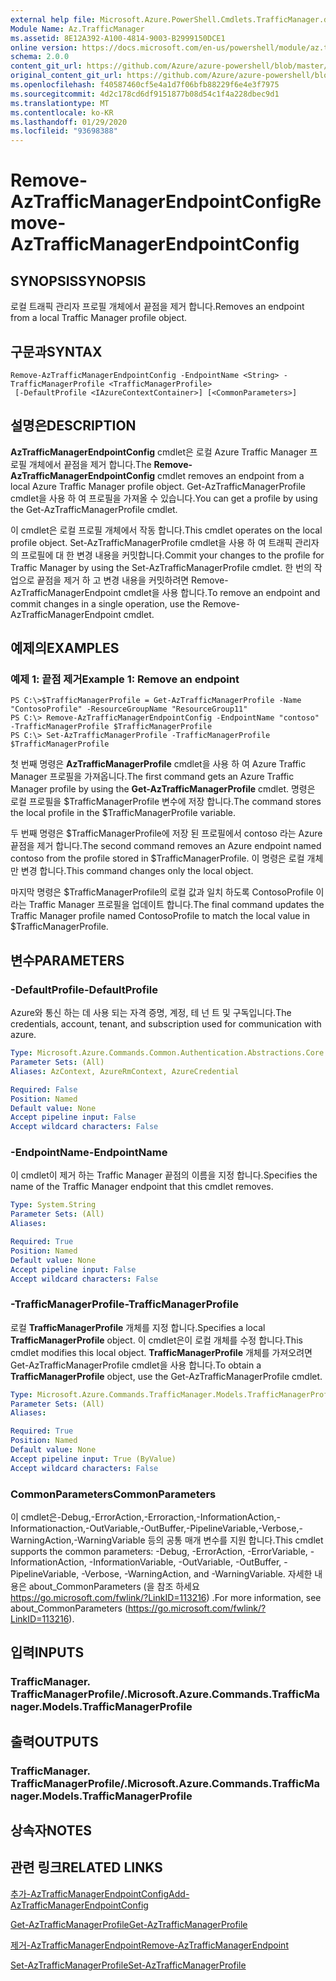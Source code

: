 ```yaml
---
external help file: Microsoft.Azure.PowerShell.Cmdlets.TrafficManager.dll-Help.xml
Module Name: Az.TrafficManager
ms.assetid: 8E12A392-A100-4814-9003-B2999150DCE1
online version: https://docs.microsoft.com/en-us/powershell/module/az.trafficmanager/remove-aztrafficmanagerendpointconfig
schema: 2.0.0
content_git_url: https://github.com/Azure/azure-powershell/blob/master/src/TrafficManager/TrafficManager/help/Remove-AzTrafficManagerEndpointConfig.md
original_content_git_url: https://github.com/Azure/azure-powershell/blob/master/src/TrafficManager/TrafficManager/help/Remove-AzTrafficManagerEndpointConfig.md
ms.openlocfilehash: f40587460cf5e4a1d7f06bfb88229f6e4e3f7975
ms.sourcegitcommit: 4d2c178cd6df9151877b08d54c1f4a228dbec9d1
ms.translationtype: MT
ms.contentlocale: ko-KR
ms.lasthandoff: 01/29/2020
ms.locfileid: "93698388"
---
```

# <span data-ttu-id="d2283-101">Remove-AzTrafficManagerEndpointConfig</span><span class="sxs-lookup"><span data-stu-id="d2283-101">Remove-AzTrafficManagerEndpointConfig</span></span>

## <span data-ttu-id="d2283-102">SYNOPSIS</span><span class="sxs-lookup"><span data-stu-id="d2283-102">SYNOPSIS</span></span>
<span data-ttu-id="d2283-103">로컬 트래픽 관리자 프로필 개체에서 끝점을 제거 합니다.</span><span class="sxs-lookup"><span data-stu-id="d2283-103">Removes an endpoint from a local Traffic Manager profile object.</span></span>

## <span data-ttu-id="d2283-104">구문과</span><span class="sxs-lookup"><span data-stu-id="d2283-104">SYNTAX</span></span>

```
Remove-AzTrafficManagerEndpointConfig -EndpointName <String> -TrafficManagerProfile <TrafficManagerProfile>
 [-DefaultProfile <IAzureContextContainer>] [<CommonParameters>]
```

## <span data-ttu-id="d2283-105">설명은</span><span class="sxs-lookup"><span data-stu-id="d2283-105">DESCRIPTION</span></span>
<span data-ttu-id="d2283-106">**AzTrafficManagerEndpointConfig** cmdlet은 로컬 Azure Traffic Manager 프로필 개체에서 끝점을 제거 합니다.</span><span class="sxs-lookup"><span data-stu-id="d2283-106">The **Remove-AzTrafficManagerEndpointConfig** cmdlet removes an endpoint from a local Azure Traffic Manager profile object.</span></span>
<span data-ttu-id="d2283-107">Get-AzTrafficManagerProfile cmdlet을 사용 하 여 프로필을 가져올 수 있습니다.</span><span class="sxs-lookup"><span data-stu-id="d2283-107">You can get a profile by using the Get-AzTrafficManagerProfile cmdlet.</span></span>

<span data-ttu-id="d2283-108">이 cmdlet은 로컬 프로필 개체에서 작동 합니다.</span><span class="sxs-lookup"><span data-stu-id="d2283-108">This cmdlet operates on the local profile object.</span></span>
<span data-ttu-id="d2283-109">Set-AzTrafficManagerProfile cmdlet을 사용 하 여 트래픽 관리자의 프로필에 대 한 변경 내용을 커밋합니다.</span><span class="sxs-lookup"><span data-stu-id="d2283-109">Commit your changes to the profile for Traffic Manager by using the Set-AzTrafficManagerProfile cmdlet.</span></span>
<span data-ttu-id="d2283-110">한 번의 작업으로 끝점을 제거 하 고 변경 내용을 커밋하려면 Remove-AzTrafficManagerEndpoint cmdlet을 사용 합니다.</span><span class="sxs-lookup"><span data-stu-id="d2283-110">To remove an endpoint and commit changes in a single operation, use the Remove-AzTrafficManagerEndpoint cmdlet.</span></span>

## <span data-ttu-id="d2283-111">예제의</span><span class="sxs-lookup"><span data-stu-id="d2283-111">EXAMPLES</span></span>

### <span data-ttu-id="d2283-112">예제 1: 끝점 제거</span><span class="sxs-lookup"><span data-stu-id="d2283-112">Example 1: Remove an endpoint</span></span>
```
PS C:\>$TrafficManagerProfile = Get-AzTrafficManagerProfile -Name "ContosoProfile" -ResourceGroupName "ResourceGroup11"
PS C:\> Remove-AzTrafficManagerEndpointConfig -EndpointName "contoso" -TrafficManagerProfile $TrafficManagerProfile 
PS C:\> Set-AzTrafficManagerProfile -TrafficManagerProfile $TrafficManagerProfile
```

<span data-ttu-id="d2283-113">첫 번째 명령은 **AzTrafficManagerProfile** cmdlet을 사용 하 여 Azure Traffic Manager 프로필을 가져옵니다.</span><span class="sxs-lookup"><span data-stu-id="d2283-113">The first command gets an Azure Traffic Manager profile by using the **Get-AzTrafficManagerProfile** cmdlet.</span></span>
<span data-ttu-id="d2283-114">명령은 로컬 프로필을 $TrafficManagerProfile 변수에 저장 합니다.</span><span class="sxs-lookup"><span data-stu-id="d2283-114">The command stores the local profile in the $TrafficManagerProfile variable.</span></span>

<span data-ttu-id="d2283-115">두 번째 명령은 $TrafficManagerProfile에 저장 된 프로필에서 contoso 라는 Azure 끝점을 제거 합니다.</span><span class="sxs-lookup"><span data-stu-id="d2283-115">The second command removes an Azure endpoint named contoso from the profile stored in $TrafficManagerProfile.</span></span>
<span data-ttu-id="d2283-116">이 명령은 로컬 개체만 변경 합니다.</span><span class="sxs-lookup"><span data-stu-id="d2283-116">This command changes only the local object.</span></span>

<span data-ttu-id="d2283-117">마지막 명령은 $TrafficManagerProfile의 로컬 값과 일치 하도록 ContosoProfile 이라는 Traffic Manager 프로필을 업데이트 합니다.</span><span class="sxs-lookup"><span data-stu-id="d2283-117">The final command updates the Traffic Manager profile named ContosoProfile to match the local value in $TrafficManagerProfile.</span></span>

## <span data-ttu-id="d2283-118">변수</span><span class="sxs-lookup"><span data-stu-id="d2283-118">PARAMETERS</span></span>

### <span data-ttu-id="d2283-119">-DefaultProfile</span><span class="sxs-lookup"><span data-stu-id="d2283-119">-DefaultProfile</span></span>
<span data-ttu-id="d2283-120">Azure와 통신 하는 데 사용 되는 자격 증명, 계정, 테 넌 트 및 구독입니다.</span><span class="sxs-lookup"><span data-stu-id="d2283-120">The credentials, account, tenant, and subscription used for communication with azure.</span></span>

```yaml
Type: Microsoft.Azure.Commands.Common.Authentication.Abstractions.Core.IAzureContextContainer
Parameter Sets: (All)
Aliases: AzContext, AzureRmContext, AzureCredential

Required: False
Position: Named
Default value: None
Accept pipeline input: False
Accept wildcard characters: False
```

### <span data-ttu-id="d2283-121">-EndpointName</span><span class="sxs-lookup"><span data-stu-id="d2283-121">-EndpointName</span></span>
<span data-ttu-id="d2283-122">이 cmdlet이 제거 하는 Traffic Manager 끝점의 이름을 지정 합니다.</span><span class="sxs-lookup"><span data-stu-id="d2283-122">Specifies the name of the Traffic Manager endpoint that this cmdlet removes.</span></span>

```yaml
Type: System.String
Parameter Sets: (All)
Aliases:

Required: True
Position: Named
Default value: None
Accept pipeline input: False
Accept wildcard characters: False
```

### <span data-ttu-id="d2283-123">-TrafficManagerProfile</span><span class="sxs-lookup"><span data-stu-id="d2283-123">-TrafficManagerProfile</span></span>
<span data-ttu-id="d2283-124">로컬 **TrafficManagerProfile** 개체를 지정 합니다.</span><span class="sxs-lookup"><span data-stu-id="d2283-124">Specifies a local **TrafficManagerProfile** object.</span></span>
<span data-ttu-id="d2283-125">이 cmdlet은이 로컬 개체를 수정 합니다.</span><span class="sxs-lookup"><span data-stu-id="d2283-125">This cmdlet modifies this local object.</span></span>
<span data-ttu-id="d2283-126">**TrafficManagerProfile** 개체를 가져오려면 Get-AzTrafficManagerProfile cmdlet을 사용 합니다.</span><span class="sxs-lookup"><span data-stu-id="d2283-126">To obtain a **TrafficManagerProfile** object, use the Get-AzTrafficManagerProfile cmdlet.</span></span>

```yaml
Type: Microsoft.Azure.Commands.TrafficManager.Models.TrafficManagerProfile
Parameter Sets: (All)
Aliases:

Required: True
Position: Named
Default value: None
Accept pipeline input: True (ByValue)
Accept wildcard characters: False
```

### <span data-ttu-id="d2283-127">CommonParameters</span><span class="sxs-lookup"><span data-stu-id="d2283-127">CommonParameters</span></span>
<span data-ttu-id="d2283-128">이 cmdlet은-Debug,-ErrorAction,-Erroraction,-InformationAction,-Informationaction,-OutVariable,-OutBuffer,-PipelineVariable,-Verbose,-WarningAction,-WarningVariable 등의 공통 매개 변수를 지원 합니다.</span><span class="sxs-lookup"><span data-stu-id="d2283-128">This cmdlet supports the common parameters: -Debug, -ErrorAction, -ErrorVariable, -InformationAction, -InformationVariable, -OutVariable, -OutBuffer, -PipelineVariable, -Verbose, -WarningAction, and -WarningVariable.</span></span> <span data-ttu-id="d2283-129">자세한 내용은 about_CommonParameters (을 참조 하세요 https://go.microsoft.com/fwlink/?LinkID=113216) .</span><span class="sxs-lookup"><span data-stu-id="d2283-129">For more information, see about_CommonParameters (https://go.microsoft.com/fwlink/?LinkID=113216).</span></span>

## <span data-ttu-id="d2283-130">입력</span><span class="sxs-lookup"><span data-stu-id="d2283-130">INPUTS</span></span>

### <span data-ttu-id="d2283-131">TrafficManager. TrafficManagerProfile/.</span><span class="sxs-lookup"><span data-stu-id="d2283-131">Microsoft.Azure.Commands.TrafficManager.Models.TrafficManagerProfile</span></span>

## <span data-ttu-id="d2283-132">출력</span><span class="sxs-lookup"><span data-stu-id="d2283-132">OUTPUTS</span></span>

### <span data-ttu-id="d2283-133">TrafficManager. TrafficManagerProfile/.</span><span class="sxs-lookup"><span data-stu-id="d2283-133">Microsoft.Azure.Commands.TrafficManager.Models.TrafficManagerProfile</span></span>

## <span data-ttu-id="d2283-134">상속자</span><span class="sxs-lookup"><span data-stu-id="d2283-134">NOTES</span></span>

## <span data-ttu-id="d2283-135">관련 링크</span><span class="sxs-lookup"><span data-stu-id="d2283-135">RELATED LINKS</span></span>

[<span data-ttu-id="d2283-136">추가-AzTrafficManagerEndpointConfig</span><span class="sxs-lookup"><span data-stu-id="d2283-136">Add-AzTrafficManagerEndpointConfig</span></span>](./Add-AzTrafficManagerEndpointConfig.md)

[<span data-ttu-id="d2283-137">Get-AzTrafficManagerProfile</span><span class="sxs-lookup"><span data-stu-id="d2283-137">Get-AzTrafficManagerProfile</span></span>](./Get-AzTrafficManagerProfile.md)

[<span data-ttu-id="d2283-138">제거-AzTrafficManagerEndpoint</span><span class="sxs-lookup"><span data-stu-id="d2283-138">Remove-AzTrafficManagerEndpoint</span></span>](./Remove-AzTrafficManagerEndpoint.md)

[<span data-ttu-id="d2283-139">Set-AzTrafficManagerProfile</span><span class="sxs-lookup"><span data-stu-id="d2283-139">Set-AzTrafficManagerProfile</span></span>](./Set-AzTrafficManagerProfile.md)


